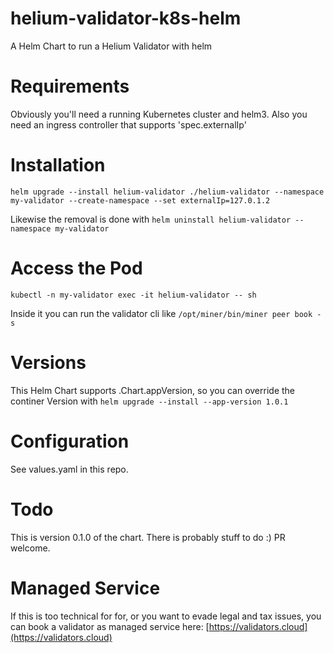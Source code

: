 # helium-validator-k8s-helm
A Helm Chart to run a Helium Validator with helm

# Requirements
Obviously you'll need a running Kubernetes cluster and helm3.
Also you need an ingress controller that supports 'spec.externalIp' 

# Installation
```helm upgrade --install helium-validator ./helium-validator --namespace my-validator --create-namespace --set externalIp=127.0.1.2```

Likewise the removal is done with
```helm uninstall helium-validator --namespace my-validator``` 

# Access the Pod
```kubectl -n my-validator exec -it helium-validator -- sh```

Inside it you can run the validator cli like
```/opt/miner/bin/miner peer book -s```

# Versions
This Helm Chart supports .Chart.appVersion, so you can override the continer Version with
```helm upgrade --install --app-version 1.0.1```

# Configuration
See values.yaml in this repo.

# Todo
This is version 0.1.0 of the chart. There is probably stuff to do :) PR welcome.
 
# Managed Service
If this is too technical for for, or you want to evade legal and tax issues, you can book a validator as managed service here:
[https://validators.cloud](https://validators.cloud)
